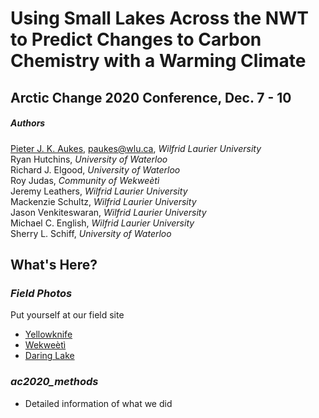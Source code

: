 # Using Small Lakes Across the NWT to Predict Changes to Carbon Chemistry with a Warming Climate  

## Arctic Change 2020 Conference, Dec. 7 - 10

##### Authors
[Pieter J. K. Aukes](https://www.pieteraukes.ca), paukes@wlu.ca,     *Wilfrid Laurier University*  
Ryan Hutchins,     *University of Waterloo*  
Richard J. Elgood,     *University of Waterloo*  
Roy Judas,     *Community of Wekweètì*  
Jeremy Leathers,     *Wilfrid Laurier University*  
Mackenzie Schultz,     *Wilfrid Laurier University*  
Jason Venkiteswaran,     *Wilfrid Laurier University*  
Michael C. English,     *Wilfrid Laurier University*  
Sherry L. Schiff,     *University of Waterloo*  

## What's Here?

### *Field Photos*  
Put yourself at our field site
- [Yellowknife](https://goo.gl/maps/SH6vVcC9jHjMgQ43A)
- [Wekweètì](https://goo.gl/maps/MKX1kSF88ifQGm1E7)
- [Daring Lake](https://goo.gl/maps/NaKAC724TkN9Wa3i6) 

### *ac2020_methods*
- Detailed information of what we did
